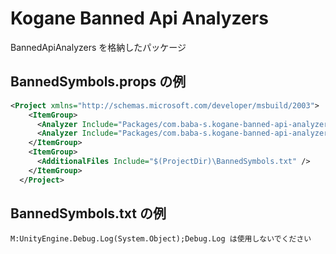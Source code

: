 # Kogane Banned Api Analyzers

BannedApiAnalyzers を格納したパッケージ

## BannedSymbols.props の例

```xml
<Project xmlns="http://schemas.microsoft.com/developer/msbuild/2003">
    <ItemGroup>
      <Analyzer Include="Packages/com.baba-s.kogane-banned-api-analyzers/Editor/Microsoft.CodeAnalysis.BannedApiAnalyzers.dll" />
      <Analyzer Include="Packages/com.baba-s.kogane-banned-api-analyzers/Editor/Microsoft.CodeAnalysis.CSharp.BannedApiAnalyzers.dll" />
    </ItemGroup>
    <ItemGroup>
      <AdditionalFiles Include="$(ProjectDir)\BannedSymbols.txt" />
    </ItemGroup>
  </Project>
```

## BannedSymbols.txt の例

```
M:UnityEngine.Debug.Log(System.Object);Debug.Log は使用しないでください
```
